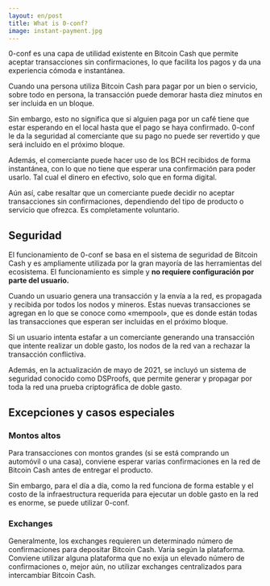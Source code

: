 ```yaml
---
layout: en/post
title: What is 0-conf?
image: instant-payment.jpg
---
```


0-conf es una capa de utilidad existente en Bitcoin Cash que permite aceptar transacciones sin confirmaciones, lo que facilita los pagos y da una experiencia cómoda e instantánea.

Cuando una persona utiliza Bitcoin Cash para pagar por un bien o servicio, sobre todo en persona, la transacción puede demorar hasta diez minutos en ser incluida en un bloque.

Sin embargo, esto no significa que si alguien paga por un café tiene que estar esperando en el local hasta que el pago se haya confirmado. 0-conf le da la seguridad al comerciante que su pago no puede ser revertido y que será incluido en el próximo bloque.

Además, el comerciante puede hacer uso de los BCH recibidos de forma instantánea, con lo que no tiene que esperar una confirmación para poder usarlo. Tal cual el dinero en efectivo, solo que en forma digital.

Aún así, cabe resaltar que un comerciante puede decidir no aceptar transacciones sin confirmaciones, dependiendo del tipo de producto o servicio que ofrezca. Es completamente voluntario.

## Seguridad

El funcionamiento de 0-conf se basa en el sistema de seguridad de Bitcoin Cash y es ampliamente utilizada por la gran mayoría de las herramientas del ecosistema. El funcionamiento es simple y **no requiere configuración por parte del usuario.**

Cuando un usuario genera una transacción y la envía a la red, es propagada y recibida por todos los nodos y mineros. Estas nuevas transacciones se agregan en lo que se conoce como «mempool», que es donde están todas las transacciones que esperan ser incluidas en el próximo bloque.

Si un usuario intenta estafar a un comerciante generando una transacción que intente realizar un doble gasto, los nodos de la red van a rechazar la transacción conflictiva.

Además, en la actualización de mayo de 2021, se incluyó un sistema de seguridad conocido como DSProofs, que permite generar y propagar por toda la red una prueba criptográfica de doble gasto.

## Excepciones y casos especiales

### Montos altos

Para transacciones con montos grandes (si se está comprando un automóvil o una casa), conviene esperar varias confirmaciones en la red de Bitcoin Cash antes de entregar el producto.

Sin embargo, para el día a día, como la red funciona de forma estable y el costo de la infraestructura requerida para ejecutar un doble gasto en la red es enorme, se puede utilizar 0-conf.


### Exchanges

Generalmente, los exchanges requieren un determinado número de confirmaciones para depositar Bitcoin Cash. Varía según la plataforma. Conviene utilizar alguna plataforma que no exija un elevado número de confirmaciones o, mejor aún, no utilizar exchanges centralizados para intercambiar Bitcoin Cash.
